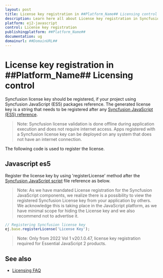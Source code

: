 ```yaml
---
layout: post
title: License key registration in ##Platform_Name## Licensing control | Syncfusion
description: Learn here all about License key registration in Syncfusion ##Platform_Name## Licensing control of Syncfusion Essential JS 2 and more.
platform: ej2-javascript
control: License key registration 
publishingplatform: ##Platform_Name##
documentation: ug
domainurl: ##DomainURL##
---
```


# License key registration in ##Platform_Name## Licensing control

Syncfusion license key should be registered, if your project using Syncfusion JavaScript (ES5) packages reference. The generated license key is a string that needs to be registered after any [Syncfusion JavaScript (ES5) reference](https://ej2.syncfusion.com/javascript/documentation/getting-started/angular-cli/#create-a-new-application).

>Note: Syncfusion license validation is done offline during application execution and does not require internet access. Apps registered with a Syncfusion license key can be deployed on any system that does not have an internet connection.

The following code is used to register the license.

## Javascript es5

Register the license key by using  'registerLicense' method after the [Syncfusion JavaScript script](https://ej2.syncfusion.com/javascript/documentation/getting-started/quick-start/#configure-syncfusion-javascript-es5-control-in-the-application-1) file reference as below.

>Note: As we have mandated License registration for the Syncfusion JavaScript components, we realize there is a possibility to view the registered Syncfusion License key from your application by others. We acknowledge this is taking place in the JavaScript platform, as we have minimal scope for hiding the License key and we also recommend not to advertise it.

```ts
// Registering Syncfusion license key
ej.base.registerLicense('License Key');
```

>Note: Only from 2022 Vol 1 v20.1.0.47, license key registration required for Essential JavaScript 2 products.

## See also

* [Licensing FAQ](https://ej2.syncfusion.com/javascript/documentation/licensing/licensing-troubleshoot/)